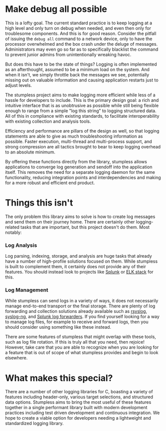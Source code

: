 # Make debug all possible

This is a lofty goal. The current standard practice is to keep logging at a high
level and only turn on debug when needed, and even then only for troublesome
components. And this is for good reason. Consider the pitfall of issuing the
`debug all` command to a network device, only to have the processor overwhelmed
and the box crash under the deluge of messages. Administrators may even go so
far as to specifically blacklist the command to prevent junior admins from
unintentionally wreaking havoc.

But does this have to be the state of things? Logging is often implemented as
an afterthought, assumed to be a minimum load on the system. And when it isn't,
we simply throttle back the messages we see, potentially missing out on valuable
information and causing application restarts just to adjust levels.

The stumpless project aims to make logging more efficient while less of a hassle
for developers to include. This is the primary design goal: a rich and intuitive
interface that is as unobtrusive as possible while still being flexible enough
to range from a simple "log this string" to logging structured data. All of this
in compliance with existing standards, to facilitate interoperability with
existing collection and analysis tools.

Efficiency and performance are pillars of the design as well, so that logging
statements are able to give as much troubleshooting information as possible.
Faster execution, multi-thread and multi-process support, and strong compression
are all tactics brought to bear to keep logging overhead to an absolute minimum.

By offering these functions directly from the library, stumpless allows
applications to converge log generation and sendoff into the application itself.
This removes the need for a separate logging daemon for the same functionality,
reducing integration points and interdependencies and making for a more robust
and efficient end product.

# Things this isn't

The only problem this library aims to solve is how to create log messages and
send them on their journey home. There are certainly other logging-related tasks
that are important, but this project doesn't do them. Most notably:

### Log Analysis

Log parsing, indexing, storage, and analysis are huge tasks that already have
a number of high-profile solutions focused on them. While stumpless is built to
complement them, it certainly does not provide any of their features. You should
instead look to projects like [Splunk](https://www.splunk.com/) or
[ELK stack](https://www.elastic.co/elk-stack) for this.

### Log Management

While stumpless can send logs in a variety of ways, it does not necessarily
manage end-to-end transport or the final storage. There are plenty of log
forwarding and collection solutions already available such as
[rsyslog](https://www.rsyslog.com/), [syslog-ng](https://www.syslog-ng.com/),
and
[Splunk log forwarders](https://www.splunk.com/en_us/download/universal-forwarder.html).
If you find yourself looking for a way to manage log files, for example to
receive and forward logs, then you should consider using something like these
instead.

There are some features of stumpless that might overlap with these tools, such
as log file rotation. If this is truly all that you need, then rejoice! However,
take care that you are able to recognize when you are looking for a feature that
is out of scope of what stumpless provides and begin to look elsewhere.

# What makes this special?

There are a number of other logging libraries for C, boasting a variety of
features including header-only, various target selections, and structured data
options. Stumpless aims to bring the most useful of these features together in a
single performant library built with modern development practices including test
driven development and continuous integration. We hope to create a viable option
for developers needing a lightweight and standardized logging library.
